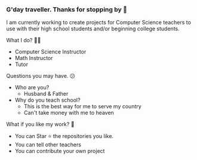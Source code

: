 ### G'day traveller.  Thanks for stopping by 👋

I am currently working to create projects for Computer Science teachers to use with their high school students and/or beginning college students. 

What I do? 👨‍💻
* Computer Science Instructor
* Math Instructor
* Tutor

Questions you may have.  😕
* Who are you?
  * Husband & Father
* Why do you teach school?
  * This is the best way for me to serve my country
  * Can't take money with me to heaven

What if you like my work? 🤩
* You can Star ⭐ the repositories you like.
* You can tell other teachers
* You can contribute your own project

<!--
**ke5urh/ke5urh** is a ✨ _special_ ✨ repository because its `README.md` (this file) appears on your GitHub profile.

Here are some ideas to get you started:

- 🔭 I’m currently working on ...
- 🌱 I’m currently learning ...
- 👯 I’m looking to collaborate on ...
- 🤔 I’m looking for help with ...
- 💬 Ask me about ...
- 📫 How to reach me: ...
- 😄 Pronouns: ...
- ⚡ Fun fact: ...
-->
